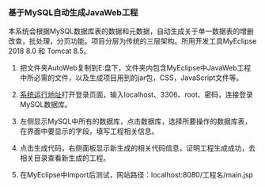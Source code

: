 ### 基于MySQL自动生成JavaWeb工程

本系统会根据MySQL数据库表的数据和元数据，自动生成关于单一数据表的增删改查，批处理，分页功能。项目分层为传统的三层架构。所用开发工具MyEclipse 2018 8.0 和 Tomcat 8.5。

1. 把文件夹AutoWeb复制到E:盘下，文件夹内包含MyEclipse中JavaWeb工程中所必需的文件，以及生成项目用到的jar包，CSS，JavaScript文件等。
   
2. [系统运行地址](http://localhost:8080/AutoGenerateWebJava/admin/login.jsp)打开登录页面，输入localhost、3306、root、密码，连接登录MySQL数据库。
   
3. 左侧显示MySQL中所有的数据库，点击数据库，选择所要操作的数据库表，在界面中要显示的字段，填写工程相关信息。
   
4. 点击生成代码，右侧面板显示新生成的相关代码信息，证明工程生成成功，去相关目录查看新生成的工程。
   
5. 在MyEclipse中Import后测试，网站路径：localhost:8080/工程名/main.jsp